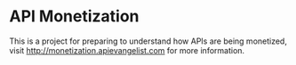 API Monetization
==============

This is a project for preparing to understand how APIs are being monetized, visit http://monetization.apievangelist.com for more information.
